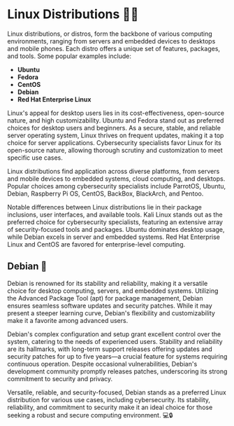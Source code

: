 # Linux Distributions 🐧🌐

Linux distributions, or distros, form the backbone of various computing environments, ranging from servers and embedded devices to desktops and mobile phones. Each distro offers a unique set of features, packages, and tools. Some popular examples include:

- **Ubuntu**
- **Fedora**
- **CentOS**
- **Debian**
- **Red Hat Enterprise Linux**

Linux's appeal for desktop users lies in its cost-effectiveness, open-source nature, and high customizability. Ubuntu and Fedora stand out as preferred choices for desktop users and beginners. As a secure, stable, and reliable server operating system, Linux thrives on frequent updates, making it a top choice for server applications. Cybersecurity specialists favor Linux for its open-source nature, allowing thorough scrutiny and customization to meet specific use cases.

Linux distributions find application across diverse platforms, from servers and mobile devices to embedded systems, cloud computing, and desktops. Popular choices among cybersecurity specialists include ParrotOS, Ubuntu, Debian, Raspberry Pi OS, CentOS, BackBox, BlackArch, and Pentoo.

Notable differences between Linux distributions lie in their package inclusions, user interfaces, and available tools. Kali Linux stands out as the preferred choice for cybersecurity specialists, featuring an extensive array of security-focused tools and packages. Ubuntu dominates desktop usage, while Debian excels in server and embedded systems. Red Hat Enterprise Linux and CentOS are favored for enterprise-level computing.

## Debian 🚀

Debian is renowned for its stability and reliability, making it a versatile choice for desktop computing, servers, and embedded systems. Utilizing the Advanced Package Tool (apt) for package management, Debian ensures seamless software updates and security patches. While it may present a steeper learning curve, Debian's flexibility and customizability make it a favorite among advanced users.

Debian's complex configuration and setup grant excellent control over the system, catering to the needs of experienced users. Stability and reliability are its hallmarks, with long-term support releases offering updates and security patches for up to five years—a crucial feature for systems requiring continuous operation. Despite occasional vulnerabilities, Debian's development community promptly releases patches, underscoring its strong commitment to security and privacy.

Versatile, reliable, and security-focused, Debian stands as a preferred Linux distribution for various use cases, including cybersecurity. Its stability, reliability, and commitment to security make it an ideal choice for those seeking a robust and secure computing environment. 💻🔒
